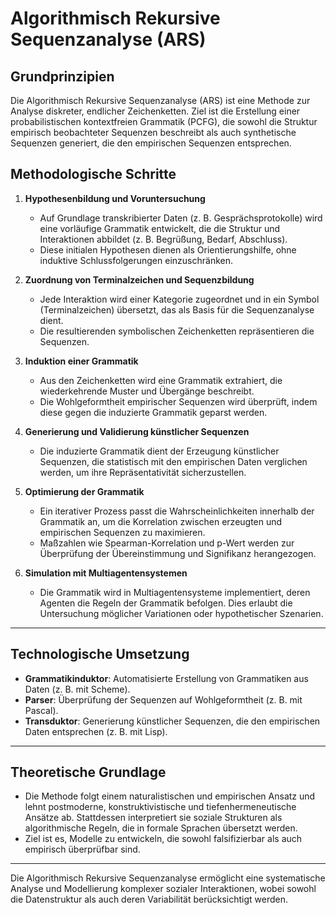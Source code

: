 # Algorithmisch Rekursive Sequenzanalyse (ARS)

## **Grundprinzipien**
Die Algorithmisch Rekursive Sequenzanalyse (ARS) ist eine Methode zur Analyse diskreter, endlicher Zeichenketten. Ziel ist die Erstellung einer probabilistischen kontextfreien Grammatik (PCFG), die sowohl die Struktur empirisch beobachteter Sequenzen beschreibt als auch synthetische Sequenzen generiert, die den empirischen Sequenzen entsprechen.

## **Methodologische Schritte**

1. **Hypothesenbildung und Voruntersuchung**  
   - Auf Grundlage transkribierter Daten (z. B. Gesprächsprotokolle) wird eine vorläufige Grammatik entwickelt, die die Struktur und Interaktionen abbildet (z. B. Begrüßung, Bedarf, Abschluss).  
   - Diese initialen Hypothesen dienen als Orientierungshilfe, ohne induktive Schlussfolgerungen einzuschränken.

2. **Zuordnung von Terminalzeichen und Sequenzbildung**  
   - Jede Interaktion wird einer Kategorie zugeordnet und in ein Symbol (Terminalzeichen) übersetzt, das als Basis für die Sequenzanalyse dient.  
   - Die resultierenden symbolischen Zeichenketten repräsentieren die Sequenzen.

3. **Induktion einer Grammatik**  
   - Aus den Zeichenketten wird eine Grammatik extrahiert, die wiederkehrende Muster und Übergänge beschreibt.  
   - Die Wohlgeformtheit empirischer Sequenzen wird überprüft, indem diese gegen die induzierte Grammatik geparst werden.

4. **Generierung und Validierung künstlicher Sequenzen**  
   - Die induzierte Grammatik dient der Erzeugung künstlicher Sequenzen, die statistisch mit den empirischen Daten verglichen werden, um ihre Repräsentativität sicherzustellen.

5. **Optimierung der Grammatik**  
   - Ein iterativer Prozess passt die Wahrscheinlichkeiten innerhalb der Grammatik an, um die Korrelation zwischen erzeugten und empirischen Sequenzen zu maximieren.  
   - Maßzahlen wie Spearman-Korrelation und p-Wert werden zur Überprüfung der Übereinstimmung und Signifikanz herangezogen.

6. **Simulation mit Multiagentensystemen**  
   - Die Grammatik wird in Multiagentensysteme implementiert, deren Agenten die Regeln der Grammatik befolgen. Dies erlaubt die Untersuchung möglicher Variationen oder hypothetischer Szenarien.

---

## **Technologische Umsetzung**
- **Grammatikinduktor**: Automatisierte Erstellung von Grammatiken aus Daten (z. B. mit Scheme).  
- **Parser**: Überprüfung der Sequenzen auf Wohlgeformtheit (z. B. mit Pascal).  
- **Transduktor**: Generierung künstlicher Sequenzen, die den empirischen Daten entsprechen (z. B. mit Lisp).  

---

## **Theoretische Grundlage**
- Die Methode folgt einem naturalistischen und empirischen Ansatz und lehnt postmoderne, konstruktivistische und tiefenhermeneutische Ansätze ab. Stattdessen interpretiert sie soziale Strukturen als algorithmische Regeln, die in formale Sprachen übersetzt werden.  
- Ziel ist es, Modelle zu entwickeln, die sowohl falsifizierbar als auch empirisch überprüfbar sind.

---

Die Algorithmisch Rekursive Sequenzanalyse ermöglicht eine systematische Analyse und Modellierung komplexer sozialer Interaktionen, wobei sowohl die Datenstruktur als auch deren Variabilität berücksichtigt werden.

